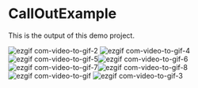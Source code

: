 # CallOutExample


This is the output of this demo project.

![ezgif com-video-to-gif-2](https://user-images.githubusercontent.com/28722125/27583992-14ce3d40-5b56-11e7-924d-9c88d2d0153f.gif) ![ezgif com-video-to-gif-4](https://user-images.githubusercontent.com/28722125/27584094-7335d730-5b56-11e7-8728-10371426cc61.gif)![ezgif com-video-to-gif-5](https://user-images.githubusercontent.com/28722125/27584141-9e7f6c62-5b56-11e7-9571-42b2fd9f899a.gif)![ezgif com-video-to-gif-6](https://user-images.githubusercontent.com/28722125/27584151-a416cf44-5b56-11e7-90df-82660644fbf8.gif)![ezgif com-video-to-gif-7](https://user-images.githubusercontent.com/28722125/27584155-a70991fa-5b56-11e7-8fad-e0c7bbf33de1.gif)![ezgif com-video-to-gif-8](https://user-images.githubusercontent.com/28722125/27584160-a94eaf22-5b56-11e7-868f-1c0266d720b8.gif)![ezgif com-video-to-gif](https://user-images.githubusercontent.com/28722125/27584161-ab1b4694-5b56-11e7-8c29-926d113e2c00.gif) ![ezgif com-video-to-gif-3](https://user-images.githubusercontent.com/28722125/27584047-4e457980-5b56-11e7-978a-25ffbc334d8a.gif)
